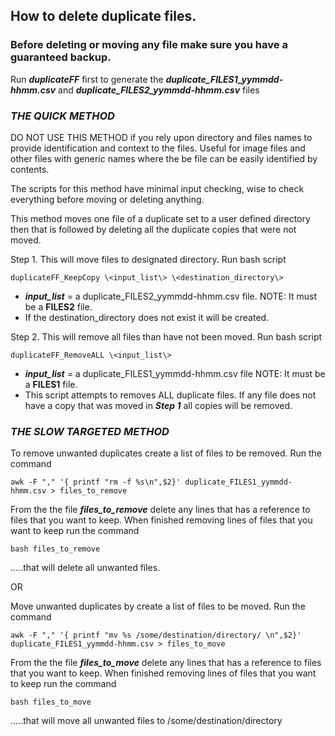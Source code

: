 ## How to delete duplicate files.

### Before deleting or moving any file make sure you have a guaranteed backup.

Run **_duplicateFF_** first to generate the **_duplicate_FILES1_yymmdd-hhmm.csv_** and **_duplicate_FILES2_yymmdd-hhmm.csv_** files

### *THE QUICK METHOD* ###
DO NOT USE THIS METHOD if you rely upon directory and files names to provide identification and context to the files. Useful for image files and other files with generic names where the be file can be easily identified by contents. 

The scripts for this method have minimal input checking, wise to check everything before moving or deleting anything.  

This method moves one file of a duplicate set to a user defined directory then that is followed by deleting all the duplicate copies that were not moved. 

Step 1.  This will move files to designated directory. Run bash script 
~~~
duplicateFF_KeepCopy \<input_list\> \<destination_directory\>
~~~
* **_input_list_** = a duplicate_FILES2_yymmdd-hhmm.csv file.  NOTE: It must be a **FILES2** file.
* If the destination_directory does not exist it will be created.

Step 2. This will remove all files than have not been moved.  Run bash script
~~~
duplicateFF_RemoveALL \<input_list\>
~~~  
* **_input_list_** = a duplicate_FILES1_yymmdd-hhmm.csv file  NOTE: It must be a **FILES1** file.
* This script attempts to removes ALL duplicate files. If any file does not have a copy that was moved in **_Step 1_** all copies will be removed.

### *THE SLOW TARGETED METHOD* ###
To remove unwanted duplicates create a list of files to be removed. Run the command

~~~
awk -F "," '{ printf "rm -f %s\n",$2}' duplicate_FILES1_yymmdd-hhmm.csv > files_to_remove
~~~

From the the file **_files_to_remove_** delete any lines that has a reference to files that you want to keep.  When finished removing lines of files that you want to keep run the command 

~~~
bash files_to_remove
~~~

.....that will delete all unwanted files. 

OR

Move unwanted duplicates by create a list of files to be moved. Run the command
~~~
awk -F "," '{ printf "mv %s /some/destination/directory/ \n",$2}' duplicate_FILES1_yymmdd-hhmm.csv > files_to_move
~~~
From the the file **_files_to_move_** delete any lines that has a reference to files that you want to keep.  When finished removing lines of files that you want to keep run the command 
~~~
bash files_to_move
~~~  

.....that will move all unwanted files to /some/destination/directory    

